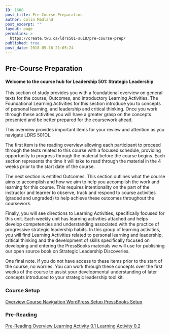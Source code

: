 ```yaml
---
ID: 1688
post_title: Pre-Course Preparation
author: Colin Madland
post_excerpt: ""
layout: page
permalink: >
  https://create.twu.ca/ldrs501-su18/pre-course-prep/
published: true
post_date: 2018-05-16 21:05:24
---
```

<!--themify_builder_static--><h2>Pre-Course Preparation<br/></h2>
 <h4>Welcome to the course hub for Leadership 501: Strategic Leadership</h4> <p>This section of study provides you with a foundational overview on general texts for the course, Outcomes, and introductory Learning Activities. The Foundational Learning Activities for this section introduce you to concepts of personal learning, and leadership and critical thinking. Once you work through these activities you will have a greater grasp on the concepts presented and be better prepared for the coursework ahead.</p> <p>This overview provides important items for your review and attention as you navigate LDRS 501OL.</p> <p>The first item is the reading overview allowing each participant to proceed through the texts related to this course with a focused schedule, providing opportunity to progress through the material before the course begins. Each section represents the time it will take to read through the material in the 4 weeks prior to the start date of the course.</p> <p>The next section is entitled Outcomes. This section outlines what the course aims to accomplish and how we aim to help you accomplish the work and learning for this course. This requires intentionality on the part of the instructor and learner to observe, track and respond to course activities (graded and ungraded) to help  achieve these outcomes throughout the coursework. </p> <p>Finally, you will see directions to Learning Activities, specifically focused for this unit. Each weekly unit has learning activities attached and helps develop competencies and understanding associated with the practice of progressive strategic leadership habits. In this group of learning activities, you will find Learning Activities related to personal learning and leadership, critical thinking and the development of skills specifically focused on developing and entering the PressBooks materials we will use for publishing our open source book on Strategic Leadership Discoveries.</p> <p>One final note. If you do not have access to these items prior to the start of the course, no worries. You can work through these concepts over the first weeks of the course to assist your developmental understanding of later concepts introduced to your strategic leadership tool kit.</p>
<h3>Course Setup<br/></h3>
 
 <a href="https://create.twu.ca/ldrs501-su18/unit-1/"> Overview </a> <a href="https://create.twu.ca/ldrs501-su18/navigating-a-connected-course/"> Course Navigation </a> <a href="https://create.twu.ca/ldrs501-su18/wordpress-settings/"> WordPress Setup </a> <a href="https://create.twu.ca/ldrs501-su18/accessing-pressbooks"> PressBooks Setup </a> 
<h3>Pre-Reading<br/></h3>
 
 <a href="https://create.twu.ca/ldrs501-su18/week-0/"> Pre-Reading Overview </a> <a href="https://create.twu.ca/ldrs501-su18/activity-0-1/"> Learning Activity 0.1 </a> <a href="https://create.twu.ca/ldrs501-su18/activity-0-2"> Learning Activity 0.2 </a><!--/themify_builder_static-->
